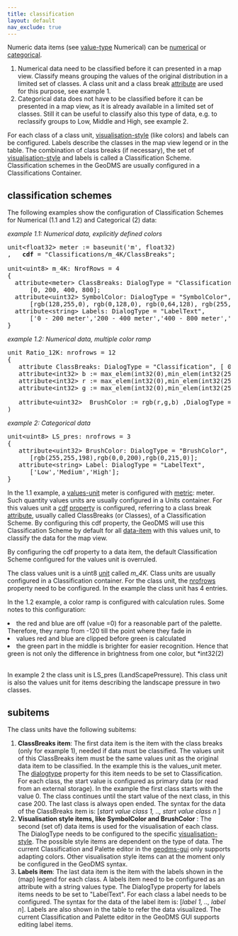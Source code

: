 ```yaml
---
title: classification
layout: default
nav_exclude: true
---
```

Numeric data items (see [value-type](value-type) Numerical) can be [numerical](numerical) or [categorical](categorical).

1.  Numerical data need to be classified before it can presented in a map view. Classify means grouping the values of the original distribution in a limited set of classes. A class unit and a class break [attribute](attribute) are used for this purpose, see example 1.
2.  Categorical data does not have to be classified before it can be presented in a map view, as it is already available in a limited set of classes. Still it can be useful to classify also this type of data, e.g. to reclassify groups to Low, Middle and High, see example 2.

For each class of a class unit, [visualisation-style](visualisation-style) (like colors) and labels can be configured. Labels describe the classes in the map view legend or in the table. The combination of class breaks (if necessary), the set of [visualisation-style](visualisation-style) and labels is called a Classification Scheme. Classification schemes in the GeoDMS are usually configured in a Classifications Container.

## classification schemes

The following examples show the configuration of Classification Schemes for Numerical (1.1 and 1.2) and Categorical (2) data:

*example 1.1: Numerical data, explicitly defined colors*
<pre>
unit&lt;float32&gt; meter := baseunit('m', float32)
,   <B>cdf</B> = "Classifications/m_4K/ClassBreaks";

unit&lt;uint8&gt; m_4K: NrofRows = 4
{
  attribute&lt;meter&gt; ClassBreaks: DialogType = "Classification",
      [0, 200, 400, 800];
  attribute&lt;uint32&gt; SymbolColor: DialogType = "SymbolColor",
      [rgb(128,255,0), rgb(0,128,0), rgb(0,64,128), rgb(255,0,0)];
  attribute&lt;string&gt; Labels: DialogType = "LabelText",
      ['0 - 200 meter','200 - 400 meter','400 - 800 meter','>= 800 meter'];
}
</pre>

*example 1.2: Numerical data, multiple color ramp*
<pre>
unit<uint8> Ratio_12K: nrofrows = 12
{
   attribute ClassBreaks: DialogType = "Classification", [ 0,.5,.55,.575,.6,.625,.65,.675,.7,.725,.75,.8];
   attribute&lt;int32&gt; b := max_elem(int32(0),min_elem(int32(255),( ramp(-120,int32(250), .))));
   attribute&lt;int32&gt; r := max_elem(int32(0),min_elem(int32(255),( ramp(int32(250),-120, .))));
   attribute&lt;int32&gt; g := max_elem(int32(0),min_elem(int32(255),( (int32(250) - b - r) *int32(2))));
	
   attribute&lt;uint32&gt;  BrushColor := rgb(r,g,b) ,DialogType = "BrushColor";
)
</pre>

*example 2: Categorical data*

<pre>
unit&lt;uint8&gt; LS_pres: nrofrows = 3
{
   attribute&lt;uint32&gt; BrushColor: DialogType = "BrushColor",
      [rgb(255,255,198),rgb(0,0,200),rgb(0,215,0)];
   attribute&lt;string&gt; Label: DialogType = "LabelText",
      ['Low','Medium','High'];
}
</pre>

In the 1.1 example, a [values-unit](values-unit) meter is configured with [metric](metric): meter. Such quantity values units are usually configured in a Units container. For this values unit a [cdf](cdf) [property](property) is configured, referring to a class break [attribute](attribute), usually called ClassBreaks (or
Classes), of a Classification Scheme. By configuring this cdf property, the GeoDMS will use this Classification Scheme by default for all [data-item](data-item) with this values unit, to classify the data for the map view.

By configuring the cdf property to a data item, the default Classification Scheme configured for the values unit is overruled.

The class values unit is a uint8 [unit](unit) called *m_4K*. Class units are usually configured in a Classification container. For the class unit, the [nrofrows](nrofrows) property need to be configured. In the example the class unit has 4 entries.

In the 1.2 example, a color ramp is configured with calculation rules. Some notes to this configuration:
<li>the red and blue are off (value =0) for a reasonable part of the palette. Therefore, they ramp from -120 till the point where they fade in</li>
<li>values red and blue are clipped before green is calculated</li>
<li>the green part in the middle is brighter for easier recognition. Hence that green is not only the difference in brightness from one color, but *int32(2)</li><BR>

In example 2 the class unit is LS_pres (LandScapePressure). This class unit is also the values unit for items describing the landscape pressure in two classes.

## subitems

The class units have the following subitems:

1.  **ClassBreaks item**: The first data item is the item with the class breaks (only for example 1), needed if data must be classified. The values unit     of this ClassBreaks item must be the same values unit as the original data item to be classified. In the example this is the values_unit meter. The [dialogtype](dialogtype) property for this item needs to be set to Classification. For each class, the start value is configured as primary data (or read from an external storage). In the example the first class starts with the value 0. The class continues until the start value of the next class, in this case 200.     The last class is always open ended. The syntax for the data of the ClassBreaks item is: [*start value class 1, .., start value class n* ]
2.  **Visualisation style items, like SymbolColor and BrushColor** : The second (set of) data items is used for the visualisation of each class. The DialogType needs to be configured to the specific [visualisation-style](visualisation-style). The possible style items are dependent on the type of data. The current Classification and Palette editor in the [geodms-gui](geodms-gui) only supports adapting colors. Other visualisation style items can at the moment only be configured in the GeoDMS syntax.
3.  **Labels item**: The last data item is the item with the labels shown in the (map) legend for each class. A labels item need to be configured as an attribute with a string values type. The DialogType property for labels items needs to be set to "LabelText". For each class a label needs to be     configured. The syntax for the data of the label item is: [*label 1, .., label n*]. Labels are also shown in the table to refer the data visualized. The current Classification and Palette editor in the GeoDMS GUI supports editing label items.
